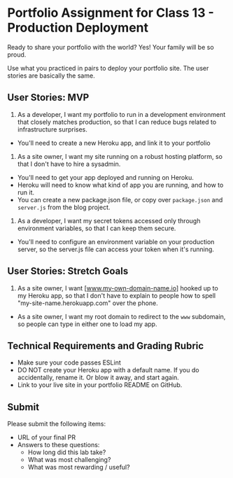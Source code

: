 # Portfolio Assignment for Class 13 -  Production Deployment

Ready to share your portfolio with the world? Yes! Your family will be so proud.

Use what you practiced in pairs to deploy your portfolio site. The user stories are basically the same.

## User Stories: MVP
 1. As a developer, I want my portfolio to run in a development environment that closely matches production, so that I can reduce bugs related to infrastructure surprises.
  - You'll need to create a new Heroku app, and link it to your portfolio
 1. As a site owner, I want my site running on a robust hosting platform, so that I don't have to hire a sysadmin.
  - You'll need to get your app deployed and running on Heroku.
  - Heroku will need to know what kind of app you are running, and how to run it.
  - You can create a new package.json file, or copy over `package.json` and `server.js` from the blog project.
 1. As a developer, I want my secret tokens accessed only through environment variables, so that I can keep them secure.
  - You'll need to configure an environment variable on your production server, so the server.js file can access your token when it's running.

## User Stories: Stretch Goals
 1. As a site owner, I want [www.my-own-domain-name.io] hooked up to my Heroku app, so that I don't have to explain to people how to spell "my-site-name.herokuapp.com" over the phone.
 - As a site owner, I want my root domain to redirect to the `www` subdomain, so people can type in either one to load my app.

## Technical Requirements and Grading Rubric
 - Make sure your code passes ESLint
 - DO NOT create your Heroku app with a default name. If you do accidentally, rename it. Or blow it away, and start again.
 - Link to your live site in your portfolio README on GitHub.

## Submit
Please submit the following items:
- URL of your final PR
- Answers to these questions:
  - How long did this lab take?
  - What was most challenging?
  - What was most rewarding / useful?
